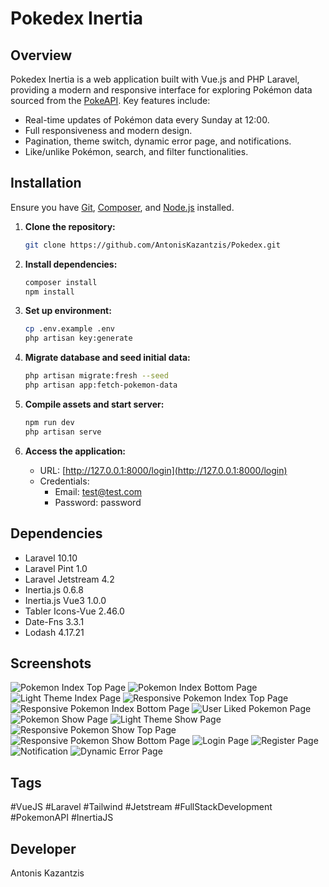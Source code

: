 # Pokedex Inertia

## Overview
Pokedex Inertia is a web application built with Vue.js and PHP Laravel, providing a modern and responsive interface for exploring Pokémon data sourced from the [PokeAPI](https://pokeapi.co/). Key features include:

- Real-time updates of Pokémon data every Sunday at 12:00.
- Full responsiveness and modern design.
- Pagination, theme switch, dynamic error page, and notifications.
- Like/unlike Pokémon, search, and filter functionalities.

## Installation
Ensure you have [Git](https://git-scm.com/), [Composer](https://getcomposer.org/), and [Node.js](https://nodejs.org/) installed.

1. **Clone the repository:**
   ```bash
   git clone https://github.com/AntonisKazantzis/Pokedex.git
   ```

2. **Install dependencies:**
   ```bash
   composer install
   npm install
   ```

3. **Set up environment:**
   ```bash
   cp .env.example .env
   php artisan key:generate
   ```

4. **Migrate database and seed initial data:**
   ```bash
   php artisan migrate:fresh --seed
   php artisan app:fetch-pokemon-data
   ```

5. **Compile assets and start server:**
   ```bash
   npm run dev
   php artisan serve
   ```

6. **Access the application:**
   - URL: [http://127.0.0.1:8000/login](http://127.0.0.1:8000/login)
   - Credentials: 
     - Email: test@test.com 
     - Password: password

## Dependencies
- Laravel 10.10
- Laravel Pint 1.0
- Laravel Jetstream 4.2
- Inertia.js 0.6.8
- Inertia.js Vue3 1.0.0
- Tabler Icons-Vue 2.46.0
- Date-Fns 3.3.1
- Lodash 4.17.21

## Screenshots
![Pokemon Index Top Page](https://github.com/AntonisKazantzis/Pokedex-Inertia/blob/master/public/image/Index-Top.png?raw=true)
![Pokemon Index Bottom Page](https://github.com/AntonisKazantzis/Pokedex-Inertia/blob/master/public/image/Index-Bottom.png?raw=true)
![Light Theme Index Page](https://github.com/AntonisKazantzis/Pokedex-Inertia/blob/master/public/image/Light-Theme-Index.png?raw=true)
![Responsive Pokemon Index Top Page](https://github.com/AntonisKazantzis/Pokedex-Inertia/blob/master/public/image/Responsive-Index-Top.png?raw=true)
![Responsive Pokemon Index Bottom Page](https://github.com/AntonisKazantzis/Pokedex-Inertia/blob/master/public/image/Responsive-Index-Bottom.png?raw=true)
![User Liked Pokemon Page](https://github.com/AntonisKazantzis/Pokedex-Inertia/blob/master/public/image/Liked.png?raw=true)
![Pokemon Show Page](https://github.com/AntonisKazantzis/Pokedex-Inertia/blob/master/public/image/Show.png?raw=true)
![Light Theme Show Page](https://github.com/AntonisKazantzis/Pokedex-Inertia/blob/master/public/image/Light-Theme-Show.png?raw=true)
![Responsive Pokemon Show Top Page](https://github.com/AntonisKazantzis/Pokedex-Inertia/blob/master/public/image/Responsive-Show-Top.png?raw=true)
![Responsive Pokemon Show Bottom Page](https://github.com/AntonisKazantzis/Pokedex-Inertia/blob/master/public/image/Responsive-Show-Bottom.png?raw=true)
![Login Page](https://github.com/AntonisKazantzis/Pokedex-Inertia/blob/master/public/image/Login.png?raw=true)
![Register Page](https://github.com/AntonisKazantzis/Pokedex-Inertia/blob/master/public/image/Register.png?raw=true)
![Notification](https://github.com/AntonisKazantzis/Pokedex-Inertia/blob/master/public/image/Notification.png?raw=true)
![Dynamic Error Page](https://github.com/AntonisKazantzis/Pokedex-Inertia/blob/master/public/image/Dynamic-Error-Page.png?raw=true)

## Tags
#VueJS #Laravel #Tailwind #Jetstream #FullStackDevelopment #PokemonAPI #InertiaJS

## Developer
Antonis Kazantzis
